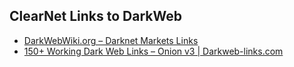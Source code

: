 ## ClearNet Links to DarkWeb
- [DarkWebWiki.org – Darknet Markets Links](https://darkwebwiki.org/)
- [150+ Working Dark Web Links – Onion v3 | Darkweb-links.com](https://darkweb-links.com/150-dark-web-links-2021#Search_Engines)
